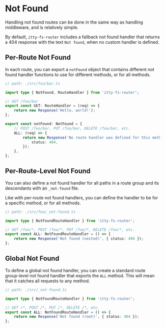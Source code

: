 # Not Found

Handling not found routes can be done in the same way as handling middleware, and is relatively simple.

By default, `itty-fs-router` includes a fallback not found handler that returns a 404 response with the text `Not found`, when no custom handler is defined.

## Per-Route Not Found

In each route, you can export a `notFound` object that contains different not found handler functions to use for different methods, or for all methods.

```ts
// path: ./src/foo/bar.ts

import type { NotFound, RouteHandler } from 'itty-fs-router';

// GET /foo/bar
export const GET: RouteHandler = (req) => {
	return new Response('Hello, world!');
};

export const notFound: NotFound = {
	// POST /foo/bar, PUT /foo/bar, DELETE /foo/bar, etc.
	ALL: (req) => {
		return new Response('No route handler was defined for this method.', {
			status: 404,
		});
	},
};
```

## Per-Route-Level Not Found

You can also define a not found handler for all paths in a route group and its descendants with an `_not-found` file.

Like with per-route not found handlers, you can define the handler to be for a specific method, or for all methods.

```ts
// path: ./src/foo/_not-found.ts

import type { NotFoundRouteHandler } from 'itty-fs-router';

// GET /foo/*, POST /foo/*, PUT /foo/*, DELETE /foo/*, etc.
export const ALL: NotFoundRouteHandler = () => {
	return new Response('Not found (nested)', { status: 404 });
};
```

## Global Not Found

To define a global not found handler, you can create a standard route group-level not found handler that exports the `ALL` method. This will mean that it catches all requests to any method.

```ts
// path: ./src/_not-found.ts

import type { NotFoundRouteHandler } from 'itty-fs-router';

// GET /*, POST /*, PUT /*, DELETE /*, etc.
export const ALL: NotFoundRouteHandler = () => {
	return new Response('Not found (root)', { status: 404 });
};
```

